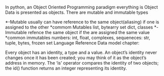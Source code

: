 In python, an Object Oriented Programming paradigm everything is Object
Data is presented as objects.
There are mutable and immutable types

 *-Mutable usually can have reference to the same object(aliasing) if one is
  assigned to the other
	*commom Mutables list, bytearry set dict, classes
 *-Immutable refence the same object if the are assigned the same value
	*common immutables 
	numbers: int, float, complexes, 
	sequeneces: str, tuple, bytes, frozen set
Language Reference Data model chapter:

Every object has an identity, a type and a value. An object’s identity never changes once it has been created; you may think of it as the object’s address in memory. The ‘is’ operator compares the identity of two objects; the id() function returns an integer representing its identity.
